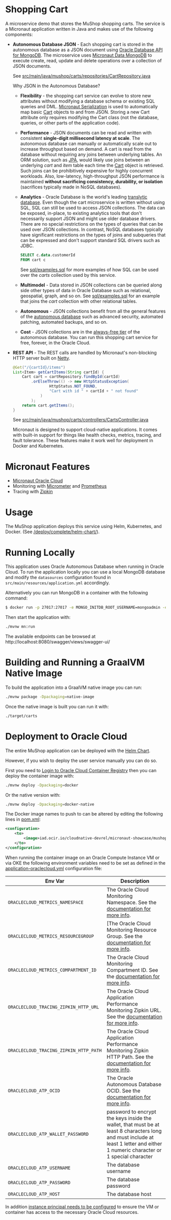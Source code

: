 # Shopping Cart

A microservice demo that stores the MuShop shopping carts. The service is a Micronaut application written in Java and makes use of the following components:

  * **Autonomous Database JSON** - Each shopping cart is stored in the autonomous database as a JSON document using [Oracle Database API for MongoDB](https://docs.oracle.com/en/database/oracle/mongodb-api/mgapi/overview-oracle-database-api-mongodb.html).  The microservice uses [Micronaut Data MongoDB](https://micronaut-projects.github.io/micronaut-data/latest/guide/#mongo) to execute create, read, update and delete operations over a collection of JSON documents.
    
    See [src/main/java/mushop/carts/repositories/CartRepository.java](src/main/java/mushop/carts/repositories/CartRepository.java)

    Why JSON in the Autonomous Database?

    * **Flexibility** - the shopping cart service can evolve to store new attributes without modifying a database schema or existing SQL queries and DML. [Micronaut Serialization](https://micronaut-projects.github.io/micronaut-serialization/snapshot/guide/#introduction) is used to automatically map basic [Cart](src/main/java/mushop/carts/entities/Cart.java) objects to and from JSON. Storing a new Cart attribute only requires modifying the Cart class (not the database, queries, or other parts of the application code).

    * **Performance** - JSON documents can be read and written with consistent **single-digit millisecond latency at scale**. The autonomous database can manually or automatically scale out to increase throughput based on demand.  A cart is read from the database without requiring any joins between underlying tables.  An ORM solution, such as [JPA](https://en.wikipedia.org/wiki/Java_Persistence_API), would likely use joins between an underlying _cart_ and _item_ table each time the [Cart](src/main/java/mushop/carts/entities/Cart.java) object is retrieved.  Such joins can be prohibitively expensive for highly concurrent workloads. Also, low-latency, high-throughput JSON performance is maintained **without sacrificing consistency, durability, or isolation** (sacrifices typically made in NoSQL databases).

    * **Analytics** - Oracle Database is the world's leading [translytic database](https://blogs.oracle.com/database/oracle-1-in-forresters-translytical-data-platforms-wave-v2).  Even though the cart microservice is written without using SQL, SQL can still be used to access JSON collections.  The data can be exposed, in-place, to existing analytics tools that don't necessarily support JSON and might use older database drivers.  There are no special restrictions on the types of queries that can be used over JSON collections.  In contrast, NoSQL databases typically have significant restrictions on the types of joins and subqueries that can be expressed and don't support standard SQL drivers such as JDBC.

      ```SQL
      SELECT c.data.customerId
      FROM cart c
      ```
      See [sql/examples.sql](sql/examples.sql) for more examples of how SQL can be used over the _carts_ collection used by this service.

    * **Multimodel** - Data stored in JSON collections can be queried along side other types of data in Oracle Database such as relational, geospatial, graph, and so on.  See [sql/examples.sql](sql/examples.sql) for an example that joins the _cart_ collection with other relational tables.

    * **Autonomous** - JSON collections benefit from all the general features of the [autonomous database](https://www.oracle.com/database/what-is-autonomous-database.html) such as advanced security, automated patching, automated backups, and so on.

    * **Cost** - JSON collections are in the [always-free tier](https://www.oracle.com/cloud/free/) of the autonomous database.  You can run this shopping cart service for free, forever, in the Oracle Cloud.

  * **REST API** - The REST calls are handled by Micronaut's non-blocking HTTP server built on [Netty](https://netty.io/).

    ```java
    @Get("/{cartId}/items")
    List<Item> getCartItems(String cartId) {
        Cart cart = cartRepository.findById(cartId)
            .orElseThrow(() -> new HttpStatusException(
                    HttpStatus.NOT_FOUND,
                    "Cart with id " + cartId + " not found"
                )
            );
        return cart.getItems();
    }
    ```
     See [src/main/java/mushop/carts/controllers/CartsController.java](src/main/java/mushop/carts/controllers/CartsController.java)

     Micronaut is designed to support cloud-native applications. It comes with built-in support for things like health checks, metrics, tracing, and fault tolerance.  These features make it work well for deployment in Docker and Kubernetes.

# Micronaut Features

* [Micronaut Oracle Cloud](https://micronaut-projects.github.io/micronaut-oracle-cloud/latest/guide/)
* Monitoring with [Micrometer](https://micrometer.io/) and [Prometheus](https://prometheus.io/)
* Tracing with [Zipkin](https://zipkin.io/)

# Usage

The MuShop application deploys this service using Helm, Kubernetes, and Docker. (See
[/deploy/complete/helm-chart/](https://github.com/oracle-quickstart/oci-micronaut/tree/master/deploy/complete/helm-chart)).

# Running Locally

This application uses Oracle Autonomous Database when running in Oracle Cloud. To run the application locally you can use a local MongoDB database and modify the `datasources` configuration found in `src/main/resources/application.yml` accordingly.

Alternatively you can run MongoDB in a container with the following command:

```bash
$ docker run -p 27017:27017 -e MONGO_INITDB_ROOT_USERNAME=mongoadmin -e MONGO_INITDB_ROOT_PASSWORD=mongopass -d mongo:tag
```

Then start the application with:

```bash
./mvnw mn:run
```

The available endpoints can be browsed at http://localhost:8080/swagger/views/swagger-ui/

# Building and Running a GraalVM Native Image

To build the application into a GraalVM native image you can run:

```bash
./mvnw package -Dpackaging=native-image
```

Once the native image is built you can run it with:

```bash
./target/carts
```

# Deployment to Oracle Cloud

The entire MuShop application can be deployed with the [Helm Chart](../../deploy/complete/helm-chart).

However, if you wish to deploy the user service manually you can do so.

First you need to [Login to Oracle Cloud Container Registry](https://docs.oracle.com/en-us/iaas/Content/Functions/Tasks/functionslogintoocir.htm) then you can deploy the container image with:

```bash
./mvnw deploy -Dpackaging=docker
```

Or the native version with:

```bash
./mvnw deploy -Dpackaging=docker-native
```

The Docker image names to push to can be altered by editing the following lines in [pom.xml](https://github.com/oracle-quickstart/oci-micronaut/blob/983c78a8cd55ecc33b1b3aac6a2d68524683a5b3/src/carts/pom.xml#L224-L228):

```xml
<configuration>
    <to>
        <image>iad.ocir.io/cloudnative-devrel/micronaut-showcase/mushop/${project.artifactId}-${docker.image.suffix}:${project.version}</image>
    </to>
</configuration>
```

When running the container image on an Oracle Compute Instance VM or via OKE the following environment variables need to be set as defined in the [application-oraclecloud.yml](src/main/resources/application-oraclecloud.yml) configuration file:


| Env Var | Description |
| --- | --- |
| `ORACLECLOUD_METRICS_NAMESPACE` | The Oracle Cloud Monitoring Namespace. See the [documentation for more info](https://micronaut-projects.github.io/micronaut-oracle-cloud/latest/guide/#micrometer). |
| `ORACLECLOUD_METRICS_RESOURCEGROUP` | [The Oracle Cloud Monitoring Resource Group. See the [documentation for more info](https://micronaut-projects.github.io/micronaut-oracle-cloud/latest/guide/#micrometer). |
| `ORACLECLOUD_METRICS_COMPARTMENT_ID` | The Oracle Cloud Monitoring Compartment ID. See the [documentation for more info](https://micronaut-projects.github.io/micronaut-oracle-cloud/latest/guide/#micrometer). |
| `ORACLECLOUD_TRACING_ZIPKIN_HTTP_URL` | The Oracle Cloud Application Performance Monitoring Zipkin URL. See the [documentation for more info](https://micronaut-projects.github.io/micronaut-oracle-cloud/latest/guide/#tracing). |
| `ORACLECLOUD_TRACING_ZIPKIN_HTTP_PATH` | The Oracle Cloud Application Performance Monitoring Zipkin HTTP Path. See the [documentation for more info](https://micronaut-projects.github.io/micronaut-oracle-cloud/latest/guide/#tracing). |
| `ORACLECLOUD_ATP_OCID` | The Oracle Autonomous Database OCID. See the [documentation for more info](https://micronaut-projects.github.io/micronaut-oracle-cloud/latest/guide/#autonomousDatabase).  |
| `ORACLECLOUD_ATP_WALLET_PASSWORD` | password to encrypt the keys inside the wallet, that must be at least 8 characters long and must include at least 1 letter and either 1 numeric character or 1 special character |
| `ORACLECLOUD_ATP_USERNAME` | The database username |
| `ORACLECLOUD_ATP_PASSWORD` | The database password |
| `ORACLECLOUD_ATP_HOST` | The database host |

In addition [instance principal needs to be configured](https://docs.oracle.com/en-us/iaas/Content/Identity/Tasks/callingservicesfrominstances.htm) to ensure the VM or container has access to the necessary Oracle Cloud resources.
